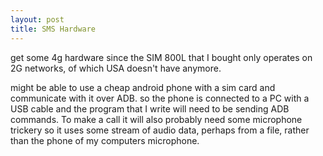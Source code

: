 ```yaml
---
layout: post
title: SMS Hardware
---
```


get some 4g hardware since the SIM 800L that I bought only operates on 2G networks, of which USA doesn't have anymore.

might be able to use a cheap android phone with a sim card and communicate with it over ADB. so the phone is connected to a PC with a USB cable and the program that I write will need to be sending ADB commands. To make a call it will also probably need some microphone trickery so it uses some stream of audio data, perhaps from a file, rather than the phone of my computers microphone.
